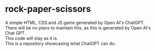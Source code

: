 # rock-paper-scissors
A simple HTML, CSS and JS game generated by Open AI's ChatGPT.
<br>
There will be no plans to maintain this, as this is generated by Open AI's Chat GPT.
<br>
This code will stay as it is. 
<br>
This is a repository showcasing what ChatGPT can do.
